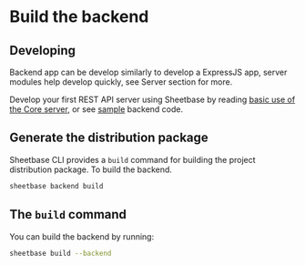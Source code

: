# Build the backend

## Developing

Backend app can be develop similarly to develop a ExpressJS app, server modules help develop quickly, see Server section for more.

Develop your first REST API server using Sheetbase by reading [basic use of the Core server](https://medium.com/@sheetbase/sheetbase-starter-3-the-core-server-d6840bf04f6e), or see [sample](https://github.com/sheetbase-themes/basic-angular/tree/master/backend/src) backend code.

## Generate the distribution package

Sheetbase CLI provides a `build` command for building the project distribution package. To build the backend.

```sh
sheetbase backend build
```

## The `build` command

You can build the backend by running:

```sh
sheetbase build --backend
```